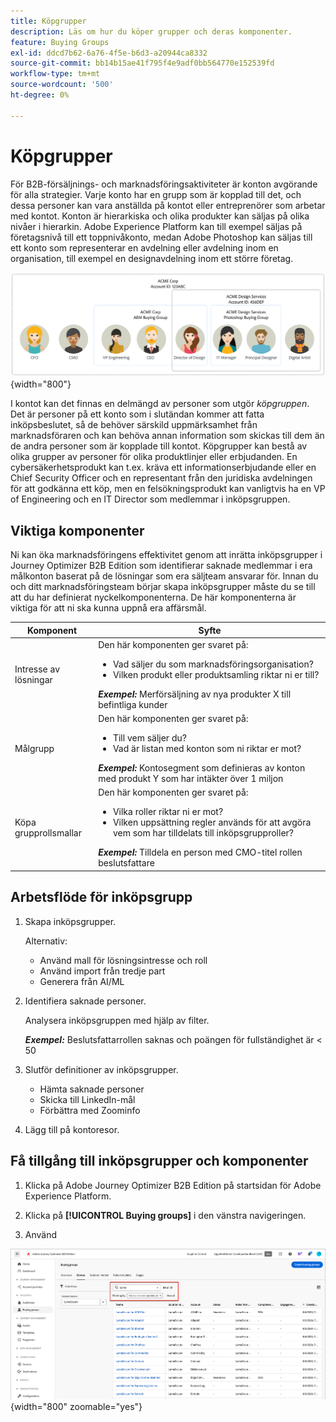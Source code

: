 ```yaml
---
title: Köpgrupper
description: Läs om hur du köper grupper och deras komponenter.
feature: Buying Groups
exl-id: ddcd7b62-6a76-4f5e-b6d3-a20944ca8332
source-git-commit: bb14b15ae41f795f4e9adf0bb564770e152539fd
workflow-type: tm+mt
source-wordcount: '500'
ht-degree: 0%

---
```



# Köpgrupper

För B2B-försäljnings- och marknadsföringsaktiviteter är konton avgörande för alla strategier. Varje konto har en grupp som är kopplad till det, och dessa personer kan vara anställda på kontot eller entreprenörer som arbetar med kontot. Konton är hierarkiska och olika produkter kan säljas på olika nivåer i hierarkin. Adobe Experience Platform kan till exempel säljas på företagsnivå till ett toppnivåkonto, medan Adobe Photoshop kan säljas till ett konto som representerar en avdelning eller avdelning inom en organisation, till exempel en designavdelning inom ett större företag.

![Diagram över kontoroller](assets/account-roles-diagram.png){width="800"}

I kontot kan det finnas en delmängd av personer som utgör _köpgruppen_. Det är personer på ett konto som i slutändan kommer att fatta inköpsbeslutet, så de behöver särskild uppmärksamhet från marknadsföraren och kan behöva annan information som skickas till dem än de andra personer som är kopplade till kontot. Köpgrupper kan bestå av olika grupper av personer för olika produktlinjer eller erbjudanden. En cybersäkerhetsprodukt kan t.ex. kräva ett informationserbjudande eller en Chief Security Officer och en representant från den juridiska avdelningen för att godkänna ett köp, men en felsökningsprodukt kan vanligtvis ha en VP of Engineering och en IT Director som medlemmar i inköpsgruppen.

## Viktiga komponenter

Ni kan öka marknadsföringens effektivitet genom att inrätta inköpsgrupper i Journey Optimizer B2B Edition som identifierar saknade medlemmar i era målkonton baserat på de lösningar som era säljteam ansvarar för. Innan du och ditt marknadsföringsteam börjar skapa inköpsgrupper måste du se till att du har definierat nyckelkomponenterna. De här komponenterna är viktiga för att ni ska kunna uppnå era affärsmål.

| Komponent | Syfte |
| --------- | ------- |
| Intresse av lösningar | Den här komponenten ger svaret på: <ul><li>Vad säljer du som marknadsföringsorganisation?</li><li>Vilken produkt eller produktsamling riktar ni er till?</li></ul>  **_Exempel:_** Merförsäljning av nya produkter X till befintliga kunder |
| Målgrupp | Den här komponenten ger svaret på: <ul><li>Till vem säljer du?</li><li>Vad är listan med konton som ni riktar er mot?</li></ul> **_Exempel:_** Kontosegment som definieras av konton med produkt Y som har intäkter över 1 miljon |
| Köpa grupprollsmallar | Den här komponenten ger svaret på: <ul><li>Vilka roller riktar ni er mot?</li><li>Vilken uppsättning regler används för att avgöra vem som har tilldelats till inköpsgrupproller?</li></ul>  **_Exempel:_** Tilldela en person med CMO-titel rollen beslutsfattare |

## Arbetsflöde för inköpsgrupp

1. Skapa inköpsgrupper.

   Alternativ:
   * Använd mall för lösningsintresse och roll
   * Använd import från tredje part
   * Generera från AI/ML

1. Identifiera saknade personer.

   Analysera inköpsgruppen med hjälp av filter.

   **_Exempel:_** Beslutsfattarrollen saknas och poängen för fullständighet är &lt; 50

1. Slutför definitioner av inköpsgrupper.

   * Hämta saknade personer
   * Skicka till LinkedIn-mål
   * Förbättra med Zoominfo

1. Lägg till på kontoresor.

## Få tillgång till inköpsgrupper och komponenter

1. Klicka på Adobe Journey Optimizer B2B Edition på startsidan för Adobe Experience Platform.

1. Klicka på **[!UICONTROL Buying groups]** i den vänstra navigeringen.

1. Använd

![Buying group browse page](assets/buying-groups-browse.png){width="800" zoomable="yes"}
